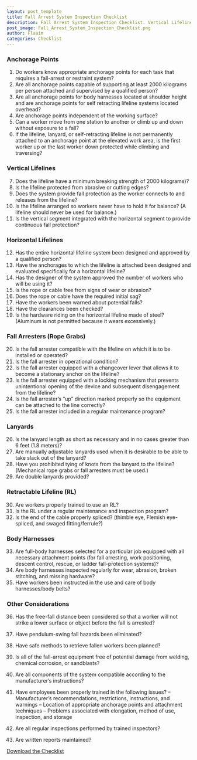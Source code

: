 ```yaml
---
layout: post_template
title: Fall Arrest System Inspection Checklist
description: Fall Arrest System Inspection Checklist. Vertical Lifelines. Anchorage Points. Horizontal Lifelines. Fall Arresters (Rope Grabs). Lanyards. Retractable Lifeline (RL). Body Harnesses and Other Considerations.
post_image: Fall_Arrest_System_Inspection_Checklist.png
author: Flaaim
categories: Checklist
---
```


### Anchorage Points
1. Do workers know appropriate anchorage points for each task that requires a fall-arrest or restraint system?
2. Are all anchorage points capable of supporting at least 2000 kilograms per person attached and supervised by a qualified person?
3. Are all anchorage points for body harnesses located at shoulder height and are anchorage points for self retracting lifeline systems located overhead?
4. Are anchorage points independent of the working surface?
5. Can a worker move from one station to another or climb up and down without exposure to a fall?
6. If the lifeline, lanyard, or self-retracting lifeline is not permanently attached to an anchorage point at the elevated work area, is the first worker up or the last worker down protected while climbing and traversing?
### Vertical Lifelines
7. Does the lifeline have a minimum breaking strength of 2000 kilograms)?
8. Is the lifeline protected from abrasive or cutting edges?
9. Does the system provide fall protection as the worker connects to and releases from the lifeline?
10. Is the lifeline arranged so workers never have to hold it for balance? (A lifeline should never be used for balance.)
11. Is the vertical segment integrated with the horizontal segment to provide continuous fall protection?
### Horizontal Lifelines
12. Has the entire horizontal lifeline system been designed and approved by a qualified person?
13. Have the anchorages to which the lifeline is attached been designed and evaluated specifically for a horizontal lifeline?
14. Has the designer of the system approved the number of workers who will be using it?
15. Is the rope or cable free from signs of wear or abrasion?
16. Does the rope or cable have the required initial sag?
17. Have the workers been warned about potential falls?
18. Have the clearances been checked?
19. Is the hardware riding on the horizontal lifeline made of steel? (Aluminum is not permitted because it wears excessively.)
### Fall Arresters (Rope Grabs)
20. Is the fall arrester compatible with the lifeline on which it is to be installed or operated?
21. Is the fall arrester in operational condition?
22. Is the fall arrester equipped with a changeover lever that allows it to become a stationary anchor on the lifeline?
23. Is the fall arrester equipped with a locking mechanism that prevents unintentional opening of the device and subsequent disengagement from the lifeline?
24. Is the fall arrester’s “up” direction marked properly so the equipment can be attached to the line correctly?
25. Is the fall arrester included in a regular maintenance program?
### Lanyards
26. Is the lanyard length as short as necessary and in no cases greater than 6 feet (1.8 meters)?
27. Are manually adjustable lanyards used when it is desirable to be able to take slack out of the lanyard?
28. Have you prohibited tying of knots from the lanyard to the lifeline? (Mechanical rope grabs or fall arresters must be used.)
29. Are double lanyards provided?
### Retractable Lifeline (RL)
30. Are workers properly trained to use an RL?
31. Is the RL under a regular maintenance and inspection program?
32. Is the end of the cable properly spliced? (thimble eye, Flemish eye-spliced, and swaged fitting/ferrule?)
### Body Harnesses
33. Are full-body harnesses selected for a particular job equipped with all necessary attachment points (for fall arresting, work positioning, descent control, rescue, or ladder fall-protection systems)?
34. Are body harnesses inspected regularly for wear, abrasion, broken stitching, and missing hardware?
35. Have workers been instructed in the use and care of body harnesses/body belts?
### Other Considerations
36. Has the free-fall distance been considered so that a worker will not strike a lower surface or object before the fall is arrested?
37. Have pendulum-swing fall hazards been eliminated?
38. Have safe methods to retrieve fallen workers been planned?
39. Is all of the fall-arrest equipment free of potential damage from welding, chemical corrosion, or sandblasts?
40. Are all components of the system compatible according to the manufacturer’s instructions?
41. Have employees been properly trained in the following issues?
– Manufacturer’s recommendations, restrictions, instructions, and warnings
– Location of appropriate anchorage points and attachment techniques
– Problems associated with elongation, method of use, inspection, and storage

42. Are all regular inspections performed by trained inspectors?
43. Are written reports maintained?








[Download the Checklist](https://safetyworkblog.com/assets/template/Fall_Arrest_System_Inspection_Checklist.docx)
